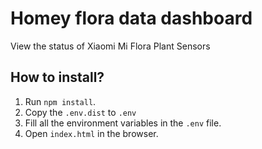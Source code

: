 # Homey flora data dashboard
View the status of Xiaomi Mi Flora Plant Sensors

## How to install?
1. Run `npm install`.
2. Copy the `.env.dist` to `.env`
3. Fill all the environment variables in the `.env` file.
3. Open `index.html` in the browser.